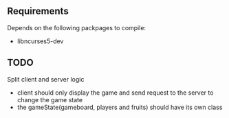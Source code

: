 ## Requirements

Depends on the following packpages to compile:

-   libncurses5-dev

## TODO

Split client and server logic

-   client should only display the game and send request to the server to change the game state
-   the gameState(gameboard, players and fruits) should have its own class
